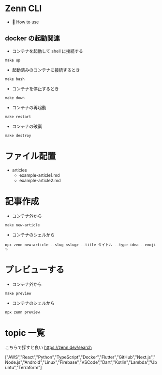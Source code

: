 # Zenn CLI

- [📘 How to use](https://zenn.dev/zenn/articles/zenn-cli-guide)

## docker の起動関連

- コンテナを起動して shell に接続する

```
make up
```

- 起動済みのコンテナに接続するとき

```
make bash
```

- コンテナを停止するとき

```
make down
```

- コンテナの再起動
```
make restart
```

- コンテナの破棄
```
make destroy
```

# ファイル配置

- articles
  - example-article1.md
  - example-article2.md

# 記事作成
- コンテナ外から
```
make new-article
```
- コンテナのシェルから
```
npx zenn new:article --slug <slug> --title タイトル --type idea --emoji ✨
```

# プレビューする
- コンテナ外から
```
make preview
```

- コンテナのシェルから
```
npx zenn preview
```

# topic 一覧
こちらで探すと良い
https://zenn.dev/search

["AWS","React","Python","TypeScript","Docker","Flutter","GitHub","Next.js","Node.js","Android","Linux","Firebase","VSCode","Dart","Kotlin","Lambda","Ubuntu","Terraform"]
